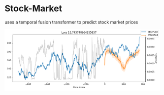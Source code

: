 # Stock-Market
uses a temporal fusion transformer to predict stock market prices

![alt text](image.png)